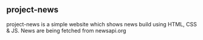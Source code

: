 ## project-news
project-news is a simple website which shows news build using HTML, CSS & JS.
News are being fetched from newsapi.org
